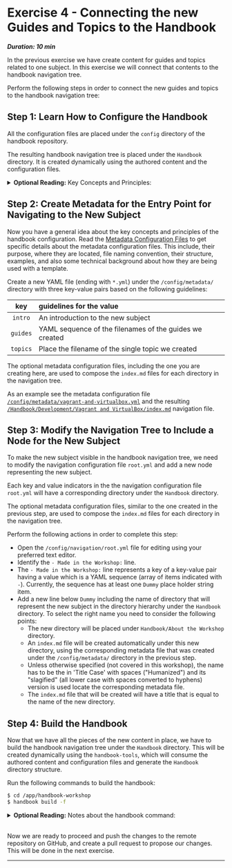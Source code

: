 # Exercise 4 - Connecting the new Guides and Topics to the Handbook

***Duration: 10 min***

In the previous exercise we have create content for guides and topics related to one 
subject. In this exercise we will connect that contents to the handbook navigation tree.


Perform the following steps in order to connect the new guides and topics to the handbook navigation 
tree:


## Step 1: Learn How to Configure the Handbook

All the configuration files are placed under the `config` directory of the handbook repository.

The resulting handbook navigation tree is placed under the `Handbook` directory. It is created 
dynamically using the authored content and the configuration files.

<details>
  <summary><b>Optional Reading:</b> Key Concepts and Principles:</summary>
    &ensp;&ensp;&ensp;&ensp;Read the  
        <a href=https://github.com/uribench/software-engineering-handbook/blob/master/README.md#key-concepts-and-principles">
            Key Concepts and Principles
        </a> to learn more about the subject.
</details>


## Step 2: Create Metadata for the Entry Point for Navigating to the New Subject

Now you have a general idea about the key concepts and principles of the handbook configuration. 
Read the [Metadata Configuration Files][2] to get specific details about the metadata configuration 
files. This include, their purpose, where they are located, file naming convention, their structure, 
examples, and also some technical background about how they are being used with a template. 

Create a new YAML file (ending with `*.yml`) under the `/config/metadata/` directory with three 
key-value pairs based on the following guidelines:

|   key    | guidelines for the value                                |
|:--------:|:--------------------------------------------------------|
| `intro`  | An introduction to the new subject                      |
| `guides` | YAML sequence of the filenames of the guides we created |
| `topics` | Place the filename of the single topic we created       |

The optional metadata configuration files, including the one you are creating here, are used to 
compose the `index.md` files for each directory in the navigation tree.

As an example see the metadata configuration file [`/config/metadata/vagrant-and-virtualbox.yml`][3]
and the resulting [`/Handbook/Development/Vagrant and VirtualBox/index.md`][4] navigation file.


## Step 3: Modify the Navigation Tree to Include a Node for the New Subject

To make the new subject visible in the handbook navigation tree, we need to modify the navigation
configuration file `root.yml` and add a new node representing the new subject.

Each key and value indicators in the the navigation configuration file `root.yml` will have a 
corresponding directory under the `Handbook` directory. 

The optional metadata configuration files, similar to the one created in the previous step, are used 
to compose the `index.md` files for each directory in the navigation tree.

Perform the following actions in order to complete this step:

- Open the `/config/navigation/root.yml` file for editing using your preferred text editor. 
- Identify the `- Made in the Workshop:` line.
- The `- Made in the Workshop:` line represents a key of a key-value pair having a value which is a 
  YAML sequence (array of items indicated with `-`). Currently, the sequence has at least one 
  `Dummy` place holder string item.
- Add a new line below `Dummy` including the name of directory that will represent the new subject
  in the directory hierarchy under the `Handbook` directory. To select the right name you need to
  consider the following points:
  - The new directory will be placed under `Handbook/About the Workshop` directory.
  - An `index.md` file will be created automatically under this new directory, using the 
    corresponding metadata file that was created under the `/config/metadata/` directory in the 
    previous step.
  - Unless otherwise specified (not covered in this workshop), the name has to be the in 
    'Title Case' with spaces ("Humanized") and its "slagified" (all lower case with spaces converted 
    to hyphens) version is used locate the corresponding metadata file.
  - The `index.md` file that will be created will have a title that is equal to the name of the
    new directory.

## Step 4: Build the Handbook

Now that we have all the pieces of the new content in place, we have to build the handbook 
navigation tree under the `Handbook` directory. This will be created dynamically using the 
`handbook-tools`, which will consume the authored content and configuration files and generate the 
`Handbook` directory structure. 

Run the following commands to build the handbook:

```bash
$ cd /app/handbook-workshop
$ handbook build -f
```

<details>
  <summary><b>Optional Reading:</b> Notes about the handbook command:</summary>
    &ensp;&ensp;&ensp;&ensp;- It is a dispatcher for commands to build and maintain the Software 
        Engineering Handbook.<br>
    &ensp;&ensp;&ensp;&ensp;- The source code of this command is maintained on the
        <a href="https://github.com/uribench/software-engineering-handbook-tools">
            software-engineering-handbook-tools
        </a> GitHub repository.<br>
    &ensp;&ensp;&ensp;&ensp;- To get help on the usage of the handbook command type: 
        $ handbook -h<br>
</details><br>

Now we are ready to proceed and push the changes to the remote repository on GitHub, and create a 
pull request to propose our changes. This will be done in the next exercise.

---

[1]: https://github.com/uribench/software-engineering-handbook/blob/master/README.md#key-concepts-and-principles
[2]: /config/metadata/README
[3]: /config/metadata/vagrant-and-virtualbox.yml
[4]: /Handbook/Development/Vagrant%20and%20VirtualBox
